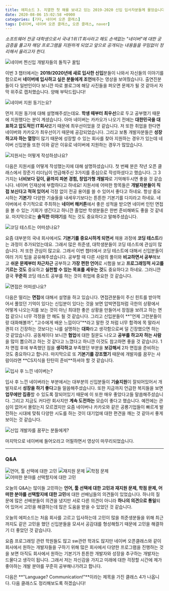 ```yaml
---
title: 에피소드 3. 치열한 첫 해를 보내고 있는 2019-2020 신입 입사자분들께 물었습니다. - NAVER DEVELOPER OPEN CLASS
date: 2020-08-06 15:02:58 +0900
categories: [기타, 네이버 오픈 클래스]
tags: [네이버, 네이버 오픈 클래스, 오픈 클래스, naver]
---
```


_소프트웨어 전공 대학생으로서 국내 1위 IT회사라고 해도 손색없는 "네이버"에 대한 궁금증을 풀고자 해당 프로그램을 지원하게 되었고 앞으로 공개되는 내용들을 꾸밈없이 정리해서 올리고자 한다._

![네이버 찐신입 개발자들의 돌직구 꿀팁](/../assets/img/post/2020-08-25-13-42-25.png)

이번 3 챕터에서는 **2019/2020년에 새로 입사한 신입**분들이 나와서 자신들의 이야기를 함으로써 **네이버에 입사하고 싶은 분들에게 조언**해주는 영상을 보여줬습니다. 출연진분들이 다 일반인이다 보니깐 따로 블로그에 해당 사진들을 퍼오면 문제가 될 것 같아서 자막 위주로 캡처했습니다. 양해 부탁드립니다!

![네이버 지원 동기는요?](/../assets/img/post/2020-08-25-13-42-39.png)

먼저 지원 동기에 대해 설명해주셨는데요. **학생 때부터 최우선**으로 두고 공부했기 때문에 지원했다는 분이 계셨습니다. 아마 네이버는 카카오가 나오기 전에는 **대한민국을 대표하고 압도적인 IT회사**였기 때문에 최우선이었을 것 같습니다. 저 또한 취업을 한다면 네이버와 카카오가 최우선이기 때문에 공감되었습니다. 그리고 보통 개발자분들은 **성장하고자 하는 열망**이 많기 때문에 성장할 수 있는 회사를 찾아 지원하는 경우가 있는데 네이버 신입분들 또한 이와 같은 이유로 네이버에 지원하는 경우가 많았습니다.

![지원서는 어떻게 작성하셨나요?](/../assets/img/post/2020-08-25-13-42-50.png)

다음은 지원서를 어떻게 작성했는지에 대해 설명하셨습니다. 첫 번째 분은 작년 오픈 클래스에서 장준기 리더님이 언급해주신 3가지를 중심으로 작성하셨다고 했습니다. 그 3가지는 **너비보다 깊이, 끝까지 파본 경험, 창업가형 개발자**로 기억해두시면 좋을 것 같습니다. 네이버 인재상에 부합하다고 하네요! 지원서에 어떠한 항목들은 **개발자분들이 직접 보신다고 적혀 있어서** 걱정 없이 전공 용어를 쓸 수 있어서 좋다고 하네요. 항상 중요시하는 **기본기**! 다양한 기술들을 내세우기보다는 튼튼한 기본기를 다지라고 하네요. 네이버에서 주기적으로 주최하는 **네이버 해커톤**에서 좋은 성적을 받으면 네이버 인턴 면접을 볼 수 있는 기회가 생긴다고 하니깐 졸업반 학생분들은 한번 준비해봐도 좋을 것 같네요. 마지막으로는 **솔직한 이야기**를 적는 것도 중요하다고 말해주셨습니다.

![코딩 테스트는 어떠셨나요?](/../assets/img/post/2020-08-25-13-45-49.png)

요즘 대부분의 국내 회사에서도 **기본기를 중요시하게 되면서** 채용 과정에 **코딩 테스트**라는 과정이 추가되었는데요. 그래서 많은 취준생, 대학생분들이 코딩 테스트에 관심이 많습니다. 저 또한 관심이 많고요. 그래서 이번 챕터에서 코딩 테스트에 대해서 신입분들이 여러 가지 팁을 공유해주셨습니다. 공부할 때 다른 사람의 풀이와 **비교하면서 공부**해보고 **쉬운 문제부터 차근차근** 공부하고 **가장 편한 언어**로 시험을 보고 **프로그래밍적 사고를 기르는 것도** 중요하고 **실천할 수 있는 목표를 세우는 것**도 중요하다고 하네요. 그러니깐 결국 **꾸준히** 코딩 테스트 공부를 하는 것이 취업에 중요한 것 같습니다.

![면접은 어떠셨나요?](/../assets/img/post/2020-08-25-13-46-02.png)

다음은 떨리는 **면접**에 대해서 설명을 하고 있습니다. 면접관분들이 주신 힌트를 받아먹어서 풀었던 기억이 있다는 신입분이 있다는 것을 보면 압박면접처럼 극한의 상황에서 어떻게 나오는지를 보는 것이 아닌 최대한 좋은 상황을 만들어서 장점을 보려고 하는 면접 같으니 너무 걱정을 안 해도 될 것 같습니다. 그리고 신입분들이 **"언제 그런분들이랑 대화해볼까", "고수에게 배운 느낌이다"**라고 말한 것 처럼 너무 합격에 목 말라서 괜히 더 긴장하는 것보다는 나를 설명하는 **대화**라고 생각함으로써 덜 긴장했으면 하는 것 같았습니다. 공동체이다 보니깐 **협업**에 대한 질문도 나오고 **공부를 하고자 하는 사람**을 많이 뽑으려고 하는 것 같다고 느꼈다고 하니깐 이것도 참고하면 좋을 것 같습니다. 1차 면접 후에 부족했던 점을 **생각하고** 부족했던 부분을 **보강해서** 2차 면접을 준비하는 것도 중요하다고 합니다. 마지막으로 또 **기본기를 강조했기** 때문에 개발자를 꿈꾸는 사람이라면 \*\*CS지식을 탄탄히 준비\*\*하셔야 할 것 같습니다.

![입사 후 느낀 네이버는?](/../assets/img/post/2020-08-25-13-48-29.png)

입사 후 느낀 네이버라는 부분에서는 대부분의 신입분들이 **기술지원**이 잘되어있어서 개발자로서 **성장을 하기 좋다**고들 말씀해주셨습니다. 또한 지금까지 언급한 복지들을 보면 **업무에만 집중**할 수 있도록 잘되어있기 때문에 이 또한 매우 좋았다고들 말씀해주셨습니다. 그리고 지금도 커다란 회사지만 **계속 도전하는** 모습이 좋다고 했습니다. 예전에는 관심이 없어서 몰랐는지 모르겠지만 요즘 네이버나 카카오와 같은 공룡기업들이 빠르게 발전하는 시대에 맞춰 다양한 시도를 하는 것이 대기업에 대한 편견을 깨는 것 같아서 좋게 보이는 것 같습니다.

![신입 개발자를 꿈꾸는 분들에게?](/../assets/img/post/2020-08-25-13-47-19.png)

마지막으로 네이버에 들어오라고 어필하면서 영상이 마무리되었습니다.

---

### **Q&A**

![언어, 툴 선택에 대한 고민](/../assets/img/post/2020-08-25-13-48-56.png) ![재지원 문제](/../assets/img/post/2020-08-25-13-49-01.png) ![학점 문제](/../assets/img/post/2020-08-25-13-49-05.png) ![어떠한 분야를 선택할지에 대한 고민](/../assets/img/post/2020-08-25-13-49-08.png)

오늘의 Q&A는 많이들 고민하는 **언어, 툴 선택에 대한 고민과 재지원 문제, 학점 문제, 어떠한 분야를 선택할지에 대한 고민**에 대한 선배님들의 의견들이 있었습니다. 하나의 질문에 많은 선배분들이 의견을 냈지만 서로 다른 의견이 아니라 **하나의 의견으로 통일**되어 있어서 고민을 해결하는데 많은 도움을 받을 수 있었던 것 같습니다.

오늘의 에피소드는 처음 회사를 고르고 입사하는데 고민이 많을 취준생분들을 위해 최근까지도 같은 고민을 했던 신입분들을 모셔서 공감대를 형성해줬기 때문에 고민을 해결하기 더 좋았던 것 같습니다.

요즘 프로그래밍 관련 학원들도 많고 sw관련 학과도 많지만 네이버 오픈클래스와 같이 회사에서 원하는 개발자들을 구하기 위해 많은 회사에서 다양한 프로그램을 진행하는 것을 보면 아직도 회사에서 원하는 기본기가 튼튼한 개발자와 성장을 추구하는 개발자는 드물다고 생각이 됩니다. 그래서 저는 자신감을 가지고 미래에 대한 걱정할 시간에 제가 좋아하는 개발 분야를 꾸준히 공부해나가려고 합니다.

다음은 **"Language? Communication!"**이라는 제목을 가진 클래스 4가 나옵니다. 다음 클래스도 정리해보도록 하겠습니다!
